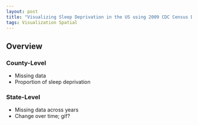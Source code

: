 ```yaml
---
layout: post
title: "Visualizing Sleep Deprivation in the US using 2009 CDC Census Data"
tags: Visualization Spatial
---
```


## Overview

### County-Level

- Missing data
- Proportion of sleep deprivation

### State-Level

- Missing data across years
- Change over time; gif?
